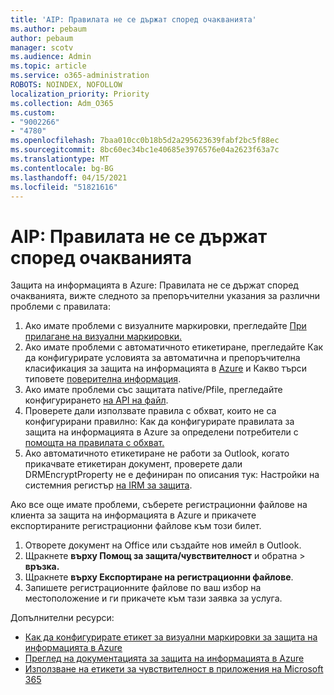 ```yaml
---
title: 'AIP: Правилата не се държат според очакванията'
ms.author: pebaum
author: pebaum
manager: scotv
ms.audience: Admin
ms.topic: article
ms.service: o365-administration
ROBOTS: NOINDEX, NOFOLLOW
localization_priority: Priority
ms.collection: Adm_O365
ms.custom:
- "9002266"
- "4780"
ms.openlocfilehash: 7baa010cc0b18b5d2a295623639fabf2bc5f88ec
ms.sourcegitcommit: 8bc60ec34bc1e40685e3976576e04a2623f63a7c
ms.translationtype: MT
ms.contentlocale: bg-BG
ms.lasthandoff: 04/15/2021
ms.locfileid: "51821616"
---
```

# <a name="aip-policies-not-behaving-as-expected"></a>AIP: Правилата не се държат според очакванията

Защита на информацията в Azure: Правилата не се държат според очакванията, вижте следното за препоръчителни указания за различни проблеми с правилата:

1. Ако имате проблеми с визуалните маркировки, прегледайте [При прилагане на визуални маркировки.](https://docs.microsoft.com/azure/information-protection/configure-policy-markings#when-visual-markings-are-applied)
2. Ако имате проблеми с автоматичното етикетиране, прегледайте Как да конфигурирате условията за автоматична и препоръчителна класификация за защита на информацията в [Azure](https://docs.microsoft.com/azure/information-protection/configure-policy-classification) и Какво търси типовете [поверителна информация](https://docs.microsoft.com/microsoft-365/compliance/sensitive-information-type-entity-definitions).
3. Ако имате проблеми със защитата native/Pfile, прегледайте конфигурирането [на API на файл](https://docs.microsoft.com/azure/information-protection/develop/file-api-configuration).
4. Проверете дали използвате правила с обхват, които не са конфигурирани правилно: Как да конфигурирате правилата за защита на информацията в Azure за определени потребители с [помощта на правилата с обхват.](https://docs.microsoft.com/azure/information-protection/configure-policy-scope)
5. Ако автоматичното етикетиране не работи за Outlook, когато прикачвате етикетиран документ, проверете дали DRMEncryptProperty не е дефиниран по описания тук: Настройки на системния регистър [на IRM за защита](https://docs.microsoft.com/deployoffice/security/protect-sensitive-messages-and-documents-by-using-irm-in-office#office-2016-irm-registry-key-options).

Ако все още имате проблеми, съберете регистрационни файлове на клиента за защита на информацията в Azure и прикачете експортираните регистрационни файлове към този билет.

1. Отворете документ на Office или създайте нов имейл в Outlook.
2. Щракнете **върху Помощ за защита/чувствителност** и обратна  >  **връзка.**
3. Щракнете **върху Експортиране на регистрационни файлове**.
4. Запишете регистрационните файлове по ваш избор на местоположение и ги прикачете към тази заявка за услуга.

Допълнителни ресурси:

- [Как да конфигурирате етикет за визуални маркировки за защита на информацията в Azure](https://docs.microsoft.com/azure/information-protection/configure-policy-markings)
- [Преглед на документацията за защита на информацията в Azure](https://docs.microsoft.com/azure/information-protection/what-is-information-protection)
- [Използване на етикети за чувствителност в приложения на Microsoft 365](https://docs.microsoft.com/microsoft-365/compliance/sensitivity-labels-office-apps)

